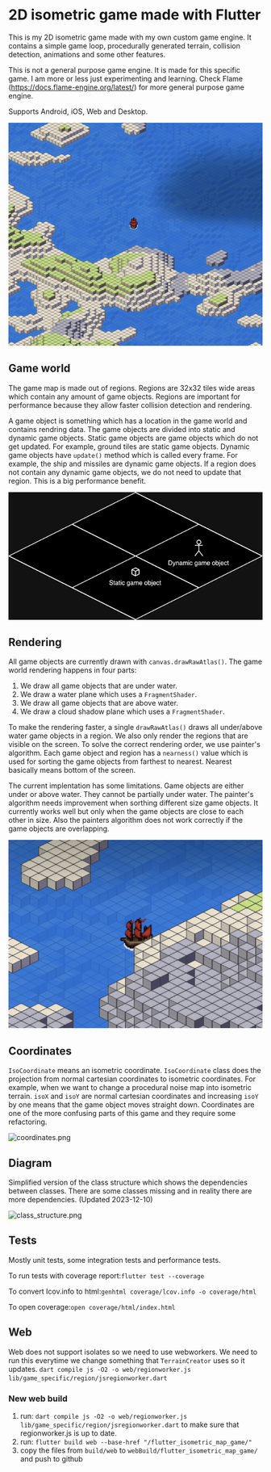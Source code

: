 # 2D isometric game made with Flutter
This is my 2D isometric game made with my own custom game engine. It contains a simple game loop,
procedurally generated terrain, collision detection, animations and some other features.

This is not a general purpose game engine. It is made for this specific game. I am more or less just experimenting and learning.
Check Flame (https://docs.flame-engine.org/latest/) for more general purpose game engine.

Supports Android, iOS, Web and Desktop.

![screenshot.png](readme_images/screenshot.png)

## Game world
The game map is made out of regions. Regions are 32x32 tiles wide areas which contain any amount of game objects.
Regions are important for performance because they allow faster collision detection and rendering.

A game object is something which has a location in the game world and contains rendring data. 
The game objects are divided into static and dynamic game objects. 
Static game objects are game objects which do not get updated. For example, ground tiles are static game objects.
Dynamic game objects have ```update()``` method which is called every frame. For example, the ship and missiles are dynamic game objects.
If a region does not contain any dynamic game objects, we do not need to update that region. This is a big performance benefit.

![game_world.png](readme_images/game_world.png)

## Rendering
All game objects are currently drawn with ```canvas.drawRawAtlas()```. The game world rendering happens in four parts:

1. We draw all game objects that are under water.
2. We draw a water plane which uses a ```FragmentShader```.
3. We draw all game objects that are above water.
4. We draw a cloud shadow plane which uses a ```FragmentShader```.

To make the rendering faster, a single ```drawRawAtlas()``` draws all under/above water game objects in a region.
We also only render the regions that are visible on the screen.
To solve the correct rendering order, we use painter's algorithm. Each game object and region
has a ```nearness()``` value which is used for sorting the game objects from farthest to nearest. 
Nearest basically means bottom of the screen.

The current implentation has some limitations. Game objects are either under or above water. They cannot be partially under water.
The painter's algorithm needs improvement when sorthing different size game objects. It currently works well but
only when the game objects are close to each other in size.
Also the painters algorithm does not work correctly if the game objects are overlapping.

![map_screenshot.png](readme_images/rendering.png)
## Coordinates
```IsoCoordinate``` means an isometric coordinate. ```IsoCoordinate``` class does the projection from normal cartesian coordinates to isometric coordinates. 
For example, when we want to change a procedural noise map into isometric terrain.
```isoX``` and ```isoY``` are normal cartesian coordinates and increasing ```isoY``` by one means that the game object moves
straight down. Coordinates are one of the more confusing parts of this game and they require some refactoring.

![coordinates.png](readme_images/coordinates.png)

## Diagram
Simplified version of the class structure which shows the dependencies between classes.
There are some classes missing and in reality there are more dependencies. (Updated 2023-12-10)

![class_structure.png](readme_images/structure.png)

## Tests
Mostly unit tests, some integration tests and performance tests.

To run tests with coverage report:```flutter test --coverage```

To convert Icov.info to html:```genhtml coverage/lcov.info -o coverage/html```

To open coverage:```open coverage/html/index.html```

## Web
Web does not support isolates so we need to use webworkers. We need to run this
everytime we change something that ```TerrainCreator``` uses so it updates.
```dart compile js -O2 -o web/regionworker.js lib/game_specific/region/jsregionworker.dart```

### New web build
1. run: ```dart compile js -O2 -o web/regionworker.js lib/game_specific/region/jsregionworker.dart``` to make sure that regionworker.js is up to date.
2. run: ```flutter build web --base-href "/flutter_isometric_map_game/"```
3. copy the files from ```build/web``` to ```webBuild/flutter_isometric_map_game/``` and push to github
